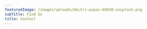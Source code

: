 ```yaml
---
featuredImage: /images/uploads/dmitri-popov-69420-unsplash.png
subTitle: Find Us
title: Contact
---
```

